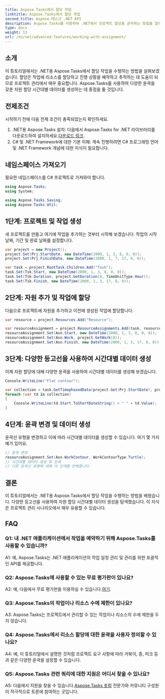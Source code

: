 ```yaml
---
title: Aspose.Tasks에서 할당 작업
linktitle: Aspose.Tasks에서 할당 작업
second_title: Aspose.태스크 .NET API
description: Aspose.Tasks를 사용하여 .NET에서 프로젝트 할당을 관리하는 방법을 알아보세요. 리소스 예약을 위한 다양한 윤곽을 살펴보세요.
type: docs
weight: 13
url: /ko/net/advanced-features/working-with-assignment/
---
```

## 소개

이 튜토리얼에서는 .NET용 Aspose.Tasks에서 할당 작업을 수행하는 방법을 살펴보겠습니다. 할당은 작업에 리소스를 할당하고 진행 상황을 예약하고 추적하는 데 도움이 되므로 프로젝트 관리에서 매우 중요합니다. Aspose.Tasks를 사용하여 다양한 윤곽을 갖춘 자원 할당 시간대별 데이터를 생성하는 데 중점을 둘 것입니다.

## 전제조건

시작하기 전에 다음 전제 조건이 충족되었는지 확인하세요.

1.  .NET용 Aspose.Tasks 설치: 다음에서 Aspose.Tasks for .NET 라이브러리를 다운로드하여 설치하세요.[다운로드 링크](https://releases.aspose.com/tasks/net/).
2. C# 및 .NET Framework에 대한 기본 이해: 계속 진행하려면 C# 프로그래밍 언어 및 .NET Framework 개념에 대한 지식이 필요합니다.

## 네임스페이스 가져오기

필요한 네임스페이스를 C# 프로젝트로 가져와야 합니다.

```csharp
using Aspose.Tasks;
using System;

using Aspose.Tasks.Saving;
using Aspose.Tasks.Util;

```

## 1단계: 프로젝트 및 작업 생성

새 프로젝트를 만들고 여기에 작업을 추가하는 것부터 시작해 보겠습니다. 작업의 시작 날짜, 기간 및 완료 날짜를 설정합니다.

```csharp
var project = new Project();
project.Set(Prj.StartDate, new DateTime(2000, 1, 3, 8, 0, 0));
project.Set(Prj.FinishDate, new DateTime(2000, 1, 7, 17, 0, 0));

var task = project.RootTask.Children.Add("Task");
task.Set(Tsk.Start, new DateTime(2000, 1, 3, 8, 0, 0));
task.Set(Tsk.Duration, project.GetDuration(8, TimeUnitType.Hour));
task.Set(Tsk.Finish, new DateTime(2000, 1, 3, 17, 0, 0));
```

## 2단계: 자원 추가 및 작업에 할당

다음으로 프로젝트에 자원을 추가하고 이전에 생성된 작업에 할당합니다.

```csharp
var resource = project.Resources.Add("Resource");

var resourceAssignment = project.ResourceAssignments.Add(task, resource);
resourceAssignment.Set(Asn.Start, new DateTime(2000, 1, 3, 8, 0, 0));
resourceAssignment.Set(Asn.Work, project.GetWork(8));
resourceAssignment.Set(Asn.Finish, new DateTime(2000, 1, 3, 17, 0, 0));
```

## 3단계: 다양한 등고선을 사용하여 시간대별 데이터 생성

이제 자원 할당에 대해 다양한 윤곽을 사용하여 시간대별 데이터를 생성해 보겠습니다.

```csharp
Console.WriteLine("Flat contour");

var collection = task.GetTimephasedData(project.Get(Prj.StartDate), project.Get(Prj.FinishDate));
foreach (var td in collection)
{
	Console.WriteLine(td.Start.ToShortDateString() + " " + td.Value);
}
```

## 4단계: 윤곽 변경 및 데이터 생성

윤곽선 유형을 변경하고 이에 따라 시간대별 데이터를 생성할 수 있습니다. 여기 몇 가지 예가 있어요.

```csharp
// 윤곽 변경
resourceAssignment.Set(Asn.WorkContour, WorkContourType.Turtle);
// 시간대별 데이터 생성 및 인쇄
// 다른 윤곽선 유형에 대해 이 단계를 반복합니다.
```

## 결론

이 튜토리얼에서는 .NET용 Aspose.Tasks에서 할당 작업을 수행하는 방법을 배웠습니다. 다양한 등고선을 사용하여 자원 할당 시간대별 데이터 생성을 탐색했습니다. 이 지식은 프로젝트 관리 시나리오에서 매우 유용할 수 있습니다.

## FAQ

### Q1: 내 .NET 애플리케이션에서 작업을 예약하기 위해 Aspose.Tasks를 사용할 수 있습니까?

A1: 예, Aspose.Tasks는 .NET 애플리케이션의 작업 일정 관리 및 관리를 위한 포괄적인 API를 제공합니다.

### Q2: Aspose.Tasks에 사용할 수 있는 무료 평가판이 있나요?

 A2: 예, 다음에서 무료 평가판을 이용하실 수 있습니다.[여기](https://releases.aspose.com/).

### Q3: Aspose.Tasks의 작업이나 리소스 수에 제한이 있나요?

A3: Aspose.Tasks는 프로젝트에서 관리할 수 있는 작업이나 리소스의 수에 제한을 두지 않습니다.

### Q4: Aspose.Tasks에서 리소스 할당에 대한 윤곽을 사용자 정의할 수 있나요?

A4: 예, 이 튜토리얼에서 설명한 것처럼 프로젝트 요구 사항에 따라 거북이, 종, 피크 등과 같은 다양한 윤곽을 설정할 수 있습니다.

### Q5: Aspose.Tasks 관련 쿼리에 대한 지원은 어디서 찾을 수 있나요?

A5: 다음에서 지원을 찾을 수 있습니다.[Aspose.Tasks 포럼](https://forum.aspose.com/c/tasks/15) 전문가와 커뮤니티 구성원이 적극적으로 토론에 참여하는 곳입니다.